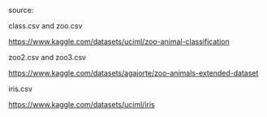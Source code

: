 source:

class.csv and zoo.csv

https://www.kaggle.com/datasets/uciml/zoo-animal-classification

zoo2.csv and zoo3.csv

https://www.kaggle.com/datasets/agajorte/zoo-animals-extended-dataset

iris.csv

https://www.kaggle.com/datasets/uciml/iris
